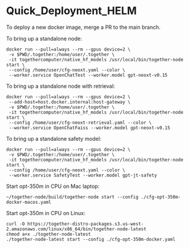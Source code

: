 # Quick_Deployment_HELM

To deploy a new docker image, merge a PR to the main branch.

To bring up a standalone node:

```console
docker run --pull=always --rm --gpus device=2 \
 -v $PWD/.together:/home/user/.together \
 -it togethercomputer/native_hf_models /usr/local/bin/together-node start \
 --config /home/user/cfg-neoxt.yaml --color \
 --worker.service OpenChatTest --worker.model gpt-neoxt-v0.15
```

To bring up a standalone node with retrieval:

```console
docker run --pull=always --rm --gpus device=2 \
 --add-host=host.docker.internal:host-gateway \
 -v $PWD/.together:/home/user/.together \
 -it togethercomputer/native_hf_models /usr/local/bin/together-node start \
 --config /home/user/cfg-neoxt-retrieval.yaml --color \
 --worker.service OpenChatFaiss --worker.model gpt-neoxt-v0.15
```

To bring up a standalone safety model:

```console
docker run --pull=always --rm --gpus device=2 \
 -v $PWD/.together:/home/user/.together \
 -it togethercomputer/native_hf_models /usr/local/bin/together-node start \
 --config /home/user/cfg-neoxt.yaml --color \
 --worker.service SafetyTest --worker.model gpt-jt-safety
```

Start opt-350m in CPU on Mac laptop:

```console
~/together-node/build/together-node start --config ./cfg-opt-350m-docker-macos.yaml
```

Start opt-350m in CPU on Linux:

```console
curl -O https://together-distro-packages.s3.us-west-2.amazonaws.com/linux/x86_64/bin/together-node-latest
chmod a+x ./together-node-latest
./together-node-latest start --config ./cfg-opt-350m-docker.yaml
```
